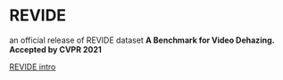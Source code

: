 # REVIDE
an official release of REVIDE dataset
**A Benchmark for Video Dehazing. Accepted by CVPR 2021**


[REVIDE intro](https://xinyizhang.tech/revide/)
